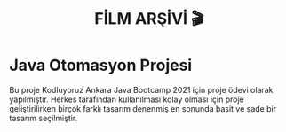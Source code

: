 <h1 align='center'> FİLM ARŞİVİ 🎬 </h1>

# Java Otomasyon Projesi

Bu proje Kodluyoruz Ankara Java Bootcamp 2021 için proje ödevi olarak yapılmıştır. Herkes tarafından kullanılması kolay olması için proje geliştirilirken birçok farklı tasarım denenmiş en sonunda basit ve sade bir tasarım seçilmiştir.

